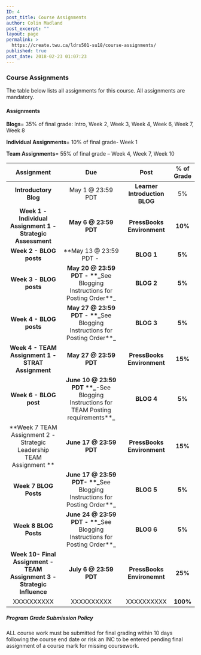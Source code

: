 ```yaml
---
ID: 4
post_title: Course Assignments
author: Colin Madland
post_excerpt: ""
layout: page
permalink: >
  https://create.twu.ca/ldrs501-su18/course-assignments/
published: true
post_date: 2018-02-23 01:07:23
---
```

<h3>Course Assignments</h3>

The table below lists all assignments for this course. All assignments are mandatory.

<h4>Assignments</h4>

<strong>Blogs</strong>= 35% of final grade: Intro, Week 2, Week 3, Week 4, Week 6, Week 7, Week 8

<strong>Individual Assignments</strong>= 10% of final grade- Week 1

<strong>Team Assignments</strong>= 55% of final grade – Week 4, Week 7, Week 10

<table>
<thead>
<tr>
  <th align="center"><strong>Assignment</strong></th>
  <th align="center"><strong>Due</strong></th>
  <th align="center"><strong>Post</strong></th>
  <th align="center"><strong>% of Grade</strong></th>
</tr>
</thead>
<tbody>
<tr>
  <td align="center"><strong>Introductory Blog</strong></td>
  <td align="center">May 1 @ 23:59 PDT</td>
  <td align="center"><strong>Learner Introduction BLOG</strong></td>
  <td align="center">5%</td>
</tr>
<tr>
  <td align="center"><strong>Week 1 - Individual Assignment 1 - Strategic Assessment</strong></td>
  <td align="center"><strong>May 6 @ 23:59 PDT</strong></td>
  <td align="center"><strong>PressBooks Environment</strong></td>
  <td align="center"><strong>10%</strong></td>
</tr>
<tr>
  <td align="center"><strong>Week 2 - BLOG posts</strong></td>
  <td align="center">**May 13 @ 23:59 PDT - </td>
  <td align="center"><strong>BLOG 1</strong></td>
  <td align="center"><strong>5%</strong></td>
</tr>
<tr>
  <td align="center"><strong>Week 3 - BLOG posts</strong></td>
  <td align="center"><strong>May 20 @ 23:59 PDT - **_</strong>See Blogging Instructions for Posting Order**_</td>
  <td align="center"><strong>BLOG 2</strong></td>
  <td align="center"><strong>5%</strong></td>
</tr>
<tr>
  <td align="center"><strong>Week 4 - BLOG posts</strong></td>
  <td align="center"><strong>May 27 @ 23:59 PDT - **_</strong>See Blogging Instructions for Posting Order**_</td>
  <td align="center"><strong>BLOG 3</strong></td>
  <td align="center"><strong>5%</strong></td>
</tr>
<tr>
  <td align="center"><strong>Week 4 - TEAM Assignment 1 - STRAT Assignment</strong></td>
  <td align="center"><strong>May 27 @ 23:59 PDT</strong></td>
  <td align="center"><strong>PressBooks Environment</strong></td>
  <td align="center"><strong>15%</strong></td>
</tr>
<tr>
  <td align="center"><strong>Week 6 - BLOG post</strong></td>
  <td align="center"><strong>June 10 @ 23:59 PDT **_</strong>-See Blogging Instructions for TEAM Posting requirements**_</td>
  <td align="center"><strong>BLOG 4</strong></td>
  <td align="center"><strong>5%</strong></td>
</tr>
<tr>
  <td align="center">**Week 7 TEAM Assignment 2 - Strategic Leadership TEAM Assignment **</td>
  <td align="center"><strong>June 17 @ 23:59 PDT</strong></td>
  <td align="center"><strong>PressBooks Environment</strong></td>
  <td align="center"><strong>15%</strong></td>
</tr>
<tr>
  <td align="center"><strong>Week 7 BLOG Posts</strong></td>
  <td align="center"><strong>June 17 @ 23:59 PDT- **_</strong>See Blogging Instructions for Posting Order**_</td>
  <td align="center"><strong>BLOG 5</strong></td>
  <td align="center"><strong>5%</strong></td>
</tr>
<tr>
  <td align="center"><strong>Week 8 BLOG Posts</strong></td>
  <td align="center"><strong>June 24 @ 23:59 PDT - **_</strong>See Blogging Instructions for Posting Order**_</td>
  <td align="center"><strong>BLOG 6</strong></td>
  <td align="center"><strong>5%</strong></td>
</tr>
<tr>
  <td align="center"><strong>Week 10- Final Assignment - TEAM Assignment 3 - Strategic Influence</strong></td>
  <td align="center"><strong>July 6 @ 23:59 PDT</strong></td>
  <td align="center"><strong>PressBooks Environemnt</strong></td>
  <td align="center"><strong>25%</strong></td>
</tr>
<tr>
  <td align="center">XXXXXXXXXX</td>
  <td align="center">XXXXXXXXXX</td>
  <td align="center">XXXXXXXXXX</td>
  <td align="center"><strong>100%</strong></td>
</tr>
</tbody>
</table>

<h5>Program Grade Submission Policy</h5>

ALL course work must be submitted for final grading within 10 days following the course end date or risk an INC to be entered pending final assignment of a course mark for missing coursework.